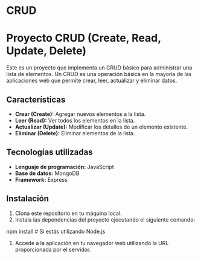 # CRUD

# Proyecto CRUD (Create, Read, Update, Delete)

Este es un proyecto que implementa un CRUD básico para administrar una lista de elementos. Un CRUD es una operación básica en la mayoría de las aplicaciones web que permite crear, leer, actualizar y eliminar datos.

## Características

- **Crear (Create):** Agregar nuevos elementos a la lista.
- **Leer (Read):** Ver todos los elementos en la lista.
- **Actualizar (Update):** Modificar los detalles de un elemento existente.
- **Eliminar (Delete):** Eliminar elementos de la lista.

## Tecnologías utilizadas

- **Lenguaje de programación:** JavaScript
- **Base de datos:** MongoDB
- **Framework:**  Express

## Instalación

1. Clona este repositorio en tu máquina local.
2. Instala las dependencias del proyecto ejecutando el siguiente comando:

npm install # Si estás utilizando Node.js

1. Accede a la aplicación en tu navegador web utilizando la URL proporcionada por el servidor.

 
